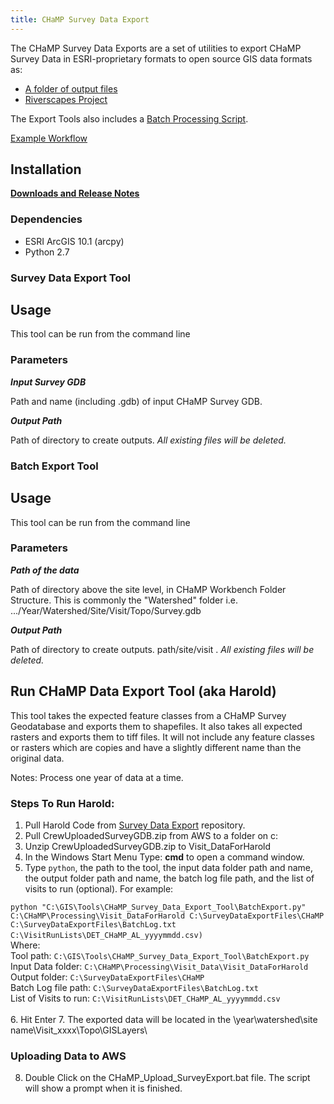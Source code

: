 ```yaml
---
title: CHaMP Survey Data Export
---
```


The CHaMP Survey Data Exports are a set of utilities to export CHaMP Survey Data in ESRI-proprietary formats to open source GIS data formats as:

- [A folder of output files](folder_export)
- [Riverscapes Project](project_export)

The Export Tools also includes a [Batch Processing Script](batch_process).

[Example Workflow](workflow)

## Installation


**[Downloads and Release Notes](ReleaseNotes)**

### Dependencies

* ESRI ArcGIS 10.1 (arcpy)
* Python 2.7

### Survey Data Export Tool
## Usage

This tool can be run from the command line 

### Parameters

***Input Survey GDB***

Path and name (including .gdb) of input CHaMP Survey GDB.

***Output Path***

Path of directory to create outputs. *All existing files will be deleted.*


### Batch Export Tool
## Usage

This tool can be run from the command line 

### Parameters

***Path of the data***

Path of directory above the site level, in CHaMP Workbench Folder Structure. This is commonly the "Watershed" folder i.e. .../Year/Watershed/Site/Visit/Topo/Survey.gdb

***Output Path***

Path of directory to create outputs. path/site/visit . *All existing files will be deleted.*

<h2>Run CHaMP Data Export Tool (aka Harold)</h2>

<p>This tool takes the expected feature classes from a CHaMP Survey Geodatabase and exports them to shapefiles. It also takes all expected rasters and exports them to tiff files. It will not include any feature classes or rasters which are copies and have a slightly different name than the original data.</p>

Notes: 
Process one year of data at a time.


### Steps To Run Harold:
1. Pull Harold Code from [Survey Data Export](https://github.com/SouthForkResearch/CHaMP_Survey_Project_Export) repository.
2. Pull CrewUploadedSurveyGDB.zip from AWS to a folder on c:  
3. Unzip CrewUploadedSurveyGDB.zip to Visit_DataForHarold  
4. In the Windows Start Menu Type: <strong>cmd</strong> to open a command window.
5. Type `python`, the path to the tool, the input data folder path and name, the output folder path and name, the batch log file path, and the list of visits to run (optional). For example:

`python "C:\GIS\Tools\CHaMP_Survey_Data_Export_Tool\BatchExport.py" C:\CHaMP\Processing\Visit_DataForHarold C:\SurveyDataExportFiles\CHaMP C:\SurveyDataExportFiles\BatchLog.txt C:\VisitRunLists\DET_CHaMP_AL_yyyymmdd.csv)`
​	
Where:  
Tool path: `C:\GIS\Tools\CHaMP_Survey_Data_Export_Tool\BatchExport.py`  
Input Data folder: `C:\CHaMP\Processing\Visit_Data\Visit_DataForHarold`  
Output folder: `C:\SurveyDataExportFiles\CHaMP`  
Batch Log file path: `C:\SurveyDataExportFiles\BatchLog.txt`  
List of Visits to run: `C:\VisitRunLists\DET_CHaMP_AL_yyyymmdd.csv`  
​				
6. Hit Enter
7. The exported data will be located in the \year\watershed\site name\Visit_xxxx\Topo\GISLayers\

### Uploading Data to AWS  
8.  Double Click on the CHaMP_Upload_SurveyExport.bat file.  The script will show a prompt when it is finished.
